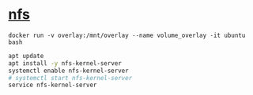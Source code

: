 # [nfs](https://sungup.github.io/2020/01/15/How-to-Setup-the-NFS-on-Ubuntu.html)
```docker run -v overlay:/mnt/overlay --name volume_overlay -it ubuntu bash```
```sh
apt update
apt install -y nfs-kernel-server
systemctl enable nfs-kernel-server
# systemctl start nfs-kernel-server
service nfs-kernel-server
```

